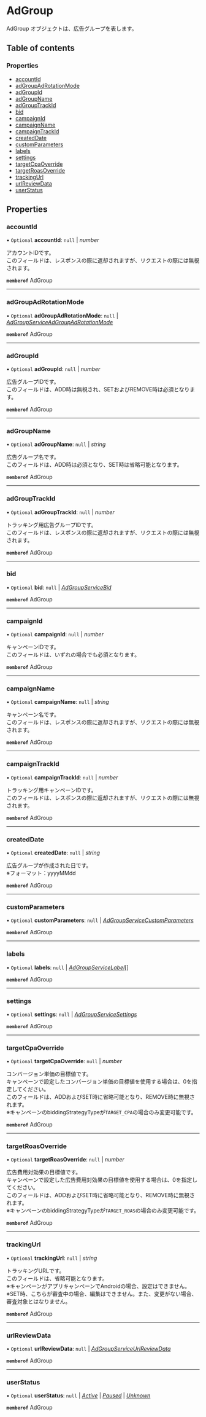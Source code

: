 # AdGroup


<div lang=\"ja\">AdGroup オブジェクトは、広告グループを表します。</div> 

## Table of contents

### Properties

- [accountId](adgroup.md#accountid)
- [adGroupAdRotationMode](adgroup.md#adgroupadrotationmode)
- [adGroupId](adgroup.md#adgroupid)
- [adGroupName](adgroup.md#adgroupname)
- [adGroupTrackId](adgroup.md#adgrouptrackid)
- [bid](adgroup.md#bid)
- [campaignId](adgroup.md#campaignid)
- [campaignName](adgroup.md#campaignname)
- [campaignTrackId](adgroup.md#campaigntrackid)
- [createdDate](adgroup.md#createddate)
- [customParameters](adgroup.md#customparameters)
- [labels](adgroup.md#labels)
- [settings](adgroup.md#settings)
- [targetCpaOverride](adgroup.md#targetcpaoverride)
- [targetRoasOverride](adgroup.md#targetroasoverride)
- [trackingUrl](adgroup.md#trackingurl)
- [urlReviewData](adgroup.md#urlreviewdata)
- [userStatus](adgroup.md#userstatus)

## Properties

### accountId

• `Optional` **accountId**: ``null`` \| *number*

<div lang=\"ja\">アカウントIDです。<br> このフィールドは、レスポンスの際に返却されますが、リクエストの際には無視されます。</div> 

**`memberof`** AdGroup

___

### adGroupAdRotationMode

• `Optional` **adGroupAdRotationMode**: ``null`` \| [*AdGroupServiceAdGroupAdRotationMode*](adgroupserviceadgroupadrotationmode.md)

**`memberof`** AdGroup

___

### adGroupId

• `Optional` **adGroupId**: ``null`` \| *number*

<div lang=\"ja\">広告グループIDです。<br> このフィールドは、ADD時は無視され、SETおよびREMOVE時は必須となります。</div> 

**`memberof`** AdGroup

___

### adGroupName

• `Optional` **adGroupName**: ``null`` \| *string*

<div lang=\"ja\">広告グループ名です。<br> このフィールドは、ADD時は必須となり、SET時は省略可能となります。</div> 

**`memberof`** AdGroup

___

### adGroupTrackId

• `Optional` **adGroupTrackId**: ``null`` \| *number*

<div lang=\"ja\">トラッキング用広告グループIDです。<br> このフィールドは、レスポンスの際に返却されますが、リクエストの際には無視されます。</div> 

**`memberof`** AdGroup

___

### bid

• `Optional` **bid**: ``null`` \| [*AdGroupServiceBid*](adgroupservicebid.md)

**`memberof`** AdGroup

___

### campaignId

• `Optional` **campaignId**: ``null`` \| *number*

<div lang=\"ja\">キャンペーンIDです。<br> このフィールドは、いずれの場合でも必須となります。</div> 

**`memberof`** AdGroup

___

### campaignName

• `Optional` **campaignName**: ``null`` \| *string*

<div lang=\"ja\">キャンペーン名です。<br> このフィールドは、レスポンスの際に返却されますが、リクエストの際には無視されます。</div> 

**`memberof`** AdGroup

___

### campaignTrackId

• `Optional` **campaignTrackId**: ``null`` \| *number*

<div lang=\"ja\">トラッキング用キャンペーンIDです。<br> このフィールドは、レスポンスの際に返却されますが、リクエストの際には無視されます。</div> 

**`memberof`** AdGroup

___

### createdDate

• `Optional` **createdDate**: ``null`` \| *string*

<div lang=\"ja\">広告グループが作成された日です。<br>※フォーマット：yyyyMMdd</div> 

**`memberof`** AdGroup

___

### customParameters

• `Optional` **customParameters**: ``null`` \| [*AdGroupServiceCustomParameters*](adgroupservicecustomparameters.md)

**`memberof`** AdGroup

___

### labels

• `Optional` **labels**: ``null`` \| [*AdGroupServiceLabel*](adgroupservicelabel.md)[]

**`memberof`** AdGroup

___

### settings

• `Optional` **settings**: ``null`` \| [*AdGroupServiceSettings*](adgroupservicesettings.md)

**`memberof`** AdGroup

___

### targetCpaOverride

• `Optional` **targetCpaOverride**: ``null`` \| *number*

<div lang=\"ja\">コンバージョン単価の目標値です。<br> キャンペーンで設定したコンバージョン単価の目標値を使用する場合は、0を指定してください。<br> このフィールドは、ADDおよびSET時に省略可能となり、REMOVE時に無視されます。<br> ※キャンペーンのbiddingStrategyTypeが<code>TARGET_CPA</code>の場合のみ変更可能です。</div> 

**`memberof`** AdGroup

___

### targetRoasOverride

• `Optional` **targetRoasOverride**: ``null`` \| *number*

<div lang=\"ja\">広告費用対効果の目標値です。<br> キャンペーンで設定した広告費用対効果の目標値を使用する場合は、0を指定してください。<br> このフィールドは、ADDおよびSET時に省略可能となり、REMOVE時に無視されます。<br> ※キャンペーンのbiddingStrategyTypeが<code>TARGET_ROAS</code>の場合のみ変更可能です。</div> 

**`memberof`** AdGroup

___

### trackingUrl

• `Optional` **trackingUrl**: ``null`` \| *string*

<div lang=\"ja\">トラッキングURLです。<br> このフィールドは、省略可能となります。<br> ※キャンペーンがアプリキャンペーンでAndroidの場合、設定はできません。<br> ※SET時、こちらが審査中の場合、編集はできません。また、変更がない場合、審査対象とはなりません。</div> 

**`memberof`** AdGroup

___

### urlReviewData

• `Optional` **urlReviewData**: ``null`` \| [*AdGroupServiceUrlReviewData*](adgroupserviceurlreviewdata.md)

**`memberof`** AdGroup

___

### userStatus

• `Optional` **userStatus**: ``null`` \| [*Active*](./enums/adgroupserviceuserstatus.md#active) \| [*Paused*](./enums/adgroupserviceuserstatus.md#paused) \| [*Unknown*](./enums/adgroupserviceuserstatus.md#unknown)

**`memberof`** AdGroup
